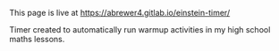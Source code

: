 This page is live at https://abrewer4.gitlab.io/einstein-timer/

Timer created to automatically run warmup activities in my high school maths lessons.
